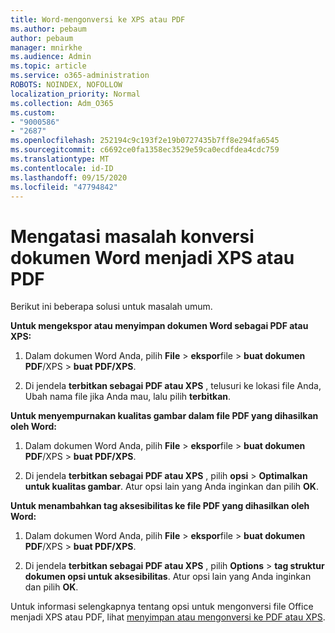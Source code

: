 ```yaml
---
title: Word-mengonversi ke XPS atau PDF
ms.author: pebaum
author: pebaum
manager: mnirkhe
ms.audience: Admin
ms.topic: article
ms.service: o365-administration
ROBOTS: NOINDEX, NOFOLLOW
localization_priority: Normal
ms.collection: Adm_O365
ms.custom:
- "9000586"
- "2687"
ms.openlocfilehash: 252194c9c193f2e19b0727435b7ff8e294fa6545
ms.sourcegitcommit: c6692ce0fa1358ec3529e59ca0ecdfdea4cdc759
ms.translationtype: MT
ms.contentlocale: id-ID
ms.lasthandoff: 09/15/2020
ms.locfileid: "47794842"
---
```

# <a name="resolve-issues-converting-a-word-document-to-xps-or-pdf"></a>Mengatasi masalah konversi dokumen Word menjadi XPS atau PDF

Berikut ini beberapa solusi untuk masalah umum. 

**Untuk mengekspor atau menyimpan dokumen Word sebagai PDF atau XPS:**

1. Dalam dokumen Word Anda, pilih **File**  >  **ekspor**file  >  **buat dokumen PDF**/XPS  >  **buat PDF/XPS**.

2. Di jendela **terbitkan sebagai PDF atau XPS** , telusuri ke lokasi file Anda, Ubah nama file jika Anda mau, lalu pilih **terbitkan**.

**Untuk menyempurnakan kualitas gambar dalam file PDF yang dihasilkan oleh Word:**

1. Dalam dokumen Word Anda, pilih **File**  >  **ekspor**file  >  **buat dokumen PDF**/XPS  >  **buat PDF/XPS**.

2. Di jendela **terbitkan sebagai PDF atau XPS** , pilih **opsi**  >  **Optimalkan untuk kualitas gambar**. Atur opsi lain yang Anda inginkan dan pilih **OK**. 

**Untuk menambahkan tag aksesibilitas ke file PDF yang dihasilkan oleh Word:**
 
1. Dalam dokumen Word Anda, pilih **File**  >  **ekspor**file  >  **buat dokumen PDF**/XPS  >  **buat PDF/XPS**.

2. Di jendela **terbitkan sebagai PDF atau XPS** , pilih **Options**  >  **tag struktur dokumen opsi untuk aksesibilitas**. Atur opsi lain yang Anda inginkan dan pilih **OK**.

Untuk informasi selengkapnya tentang opsi untuk mengonversi file Office menjadi XPS atau PDF, lihat [menyimpan atau mengonversi ke PDF atau XPS](https://support.office.com/article/d85416c5-7d77-4fd6-a216-6f4bf7c7c110).